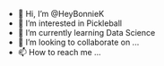 - 👋 Hi, I’m @HeyBonnieK
- 👀 I’m interested in Pickleball
- 🌱 I’m currently learning Data Science
- 💞️ I’m looking to collaborate on ...
- 📫 How to reach me ...

<!---
HeyBonnieK/HeyBonnieK is a ✨ special ✨ repository because its `README.md` (this file) appears on your GitHub profile.
You can click the Preview link to take a look at your changes.
--->
